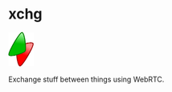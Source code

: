 # xchg

<img src="./frontend/favicon.svg" width="50px" />

Exchange stuff between things using WebRTC.

